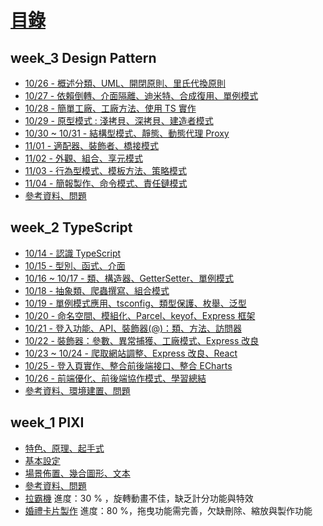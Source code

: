 # [目錄](https://hackmd.io/@kimn/SyIwsGHrt)
week_3 Design Pattern
---
- [10/26 - 概述分類、UML、開閉原則、里氏代換原則](https://hackmd.io/DGyqUz44TjKL8pI-cxH9ag)
- [10/27 - 依賴倒轉、介面隔離、迪米特、合成復用、單例模式](https://hackmd.io/J9tUKd7fRvGS-NT7_BDzVA)
- [10/28 - 簡單工廠、工廠方法、使用 TS 實作](https://hackmd.io/jnZkfm6pRReniKFQi6Udfw)
- [10/29 - 原型模式 : 淺拷貝、深拷貝、建造者模式](https://hackmd.io/kgf4HIEVSfOF_tagnLeBVA)
- [10/30 ~ 10/31 - 結構型模式、靜態、動態代理 Proxy](https://hackmd.io/1AxN8__nS1K3lB77AMgiGg)
- [11/01 - 適配器、裝飾者、橋接模式](https://hackmd.io/kZn5PwWeRfGQ_H_sAb21rA)
- [11/02 - 外觀、組合、享元模式](https://hackmd.io/R3kzkDJSQmeJ8MS4ttAIcA)
- [11/03 - 行為型模式、模板方法、策略模式](https://hackmd.io/wxtue3q9R7a_d9819JfBWw)
- [11/04 - 簡報製作、命令模式、責任鏈模式](https://hackmd.io/QeAmtI5gTeuyZiU0uc1wHw)
- [參考資料、問題](https://hackmd.io/6gN3gN5XTwKgKFfMLZGU8w)

week_2 TypeScript
---
- [10/14 - 認識 TypeScript](https://hackmd.io/aKCqfe7xQw6GKBm2r5cxGw)
- [10/15 - 型別、函式、介面](https://hackmd.io/GE2l5p4qT2ykSew9Lshoew)
- [10/16 ~ 10/17 - 類、構造器、GetterSetter、單例模式](https://hackmd.io/FrAmX-u2SA2XdwkGnIzgTQ)
- [10/18 - 抽象類、爬蟲撰寫、組合模式](https://hackmd.io/2ewuGLZ5QT-1ZTcDT1xb-Q)
- [10/19 - 單例模式應用、tsconfig、類型保護、枚舉、泛型](https://hackmd.io/DfzeYZsKRM-C1W3VtteHkQ)
- [10/20 - 命名空間、模組化、Parcel、keyof、Express 框架](https://hackmd.io/r2t31IcARdmen4YCD7DHmQ)
- [10/21 - 登入功能、API、裝飾器(@)：類、方法、訪問器](https://hackmd.io/NqR8NoftREafjoibxxgbkQ)
- [10/22 - 裝飾器：參數、異常捕獲、工廠模式、Express 改良](https://hackmd.io/n66WSei9QaWDCgIAWpSaAQ)
- [10/23 ~ 10/24 - 爬取網站調整、Express 改良、React](https://hackmd.io/Ke5znUKwQfabfC_BNAwoFQ)
- [10/25 - 登入頁實作、整合前後端接口、整合 ECharts](https://hackmd.io/jp2DPIpERcWsnd8s9PzgqA)
- [10/26 - 前端優化、前後端協作模式、學習總結](https://hackmd.io/hLMb21LGQo2EgUUPgSPlGw)
- [參考資料、環境建置、問題](https://hackmd.io/1HE7ZJLKTPqj6goR5rVvZg)

week_1 PIXI
---
- [特色、原理、起手式](https://hackmd.io/dFXPjWMTQrGow0LTnBFKqQ?view)
- [基本設定](https://hackmd.io/6J5ERTPXQhyp492JY4szaw)
- [場景佈置、幾合圖形、文本](https://hackmd.io/4Kh7zQaBTA2yjuJEzV9cvA)
- [參考資料、問題](/OFKJDUVIQq61UUaOQMtrZg)
- [拉霸機](https://kimntai.github.io/work-training/week_1_pixi/pixi_slots/week_1.html)
  進度：30 % ，旋轉動畫不佳，缺乏計分功能與特效
- [婚禮卡片製作](https://kimntai.github.io/work-training/week_1_pixi/pixi_wedding/index.html)
  進度：80 %，拖曳功能需完善，欠缺刪除、縮放與製作功能
